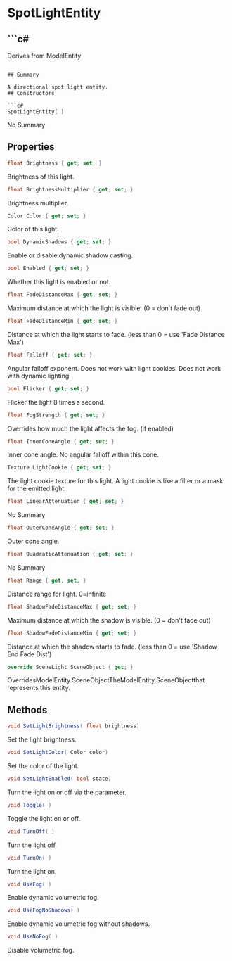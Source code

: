 # SpotLightEntity

## ```c#
Derives from ModelEntity
```

## Summary

A directional spot light entity.
## Constructors

```c#
SpotLightEntity( ) 
```
No Summary
## Properties

```c#
float Brightness { get; set; } 
```
Brightness of this light.
```c#
float BrightnessMultiplier { get; set; } 
```
Brightness multiplier.
```c#
Color Color { get; set; } 
```
Color of this light.
```c#
bool DynamicShadows { get; set; } 
```
Enable or disable dynamic shadow casting.
```c#
bool Enabled { get; set; } 
```
Whether this light is enabled or not.
```c#
float FadeDistanceMax { get; set; } 
```
Maximum distance at which the light is visible. (0 = don't fade out)
```c#
float FadeDistanceMin { get; set; } 
```
Distance at which the light starts to fade. (less than 0 = use 'Fade Distance Max')
```c#
float Falloff { get; set; } 
```
Angular falloff exponent. Does not work with light cookies. Does not work with dynamic lighting.
```c#
bool Flicker { get; set; } 
```
Flicker the light 8 times a second.
```c#
float FogStrength { get; set; } 
```
Overrides how much the light affects the fog. (if enabled)
```c#
float InnerConeAngle { get; set; } 
```
Inner cone angle. No angular falloff within this cone.
```c#
Texture LightCookie { get; set; } 
```
The light cookie texture for this light. A light cookie is like a filter or a mask for the emitted light.
```c#
float LinearAttenuation { get; set; } 
```
No Summary
```c#
float OuterConeAngle { get; set; } 
```
Outer cone angle.
```c#
float QuadraticAttenuation { get; set; } 
```
No Summary
```c#
float Range { get; set; } 
```
Distance range for light. 0=infinite
```c#
float ShadowFadeDistanceMax { get; set; } 
```
Maximum distance at which the shadow is visible. (0 = don't fade out)
```c#
float ShadowFadeDistanceMin { get; set; } 
```
Distance at which the shadow starts to fade. (less than 0 = use 'Shadow End Fade Dist')
```c#
override SceneLight SceneObject { get; } 
```
OverridesModelEntity.SceneObjectTheModelEntity.SceneObjectthat represents this entity.
## Methods

```c#
void SetLightBrightness( float brightness) 
```
Set the light brightness.
```c#
void SetLightColor( Color color) 
```
Set the color of the light.
```c#
void SetLightEnabled( bool state) 
```
Turn the light on or off via the parameter.
```c#
void Toggle( ) 
```
Toggle the light on or off.
```c#
void TurnOff( ) 
```
Turn the light off.
```c#
void TurnOn( ) 
```
Turn the light on.
```c#
void UseFog( ) 
```
Enable dynamic volumetric fog.
```c#
void UseFogNoShadows( ) 
```
Enable dynamic volumetric fog without shadows.
```c#
void UseNoFog( ) 
```
Disable volumetric fog.
